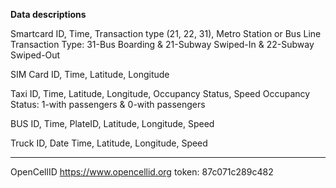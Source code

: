 **Data descriptions**

Smartcard ID, Time, Transaction type (21, 22, 31), Metro Station or Bus Line
Transaction Type:  31-Bus Boarding & 21-Subway Swiped-In  & 22-Subway Swiped-Out

SIM Card ID, Time, Latitude, Longitude

Taxi ID, Time, Latitude, Longitude, Occupancy Status, Speed
Occupancy Status: 1-with passengers & 0-with passengers

BUS ID, Time, PlateID, Latitude, Longitude, Speed

Truck ID, Date Time, Latitude, Longitude, Speed

___
OpenCellID https://www.opencellid.org
token: 87c071c289c482
